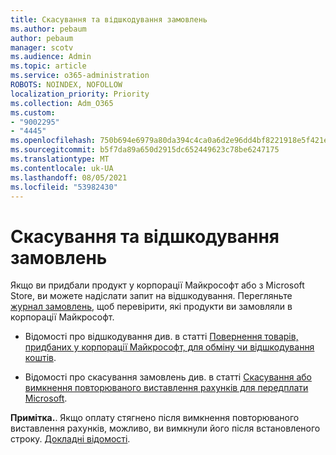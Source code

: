 ```yaml
---
title: Скасування та відшкодування замовлень
ms.author: pebaum
author: pebaum
manager: scotv
ms.audience: Admin
ms.topic: article
ms.service: o365-administration
ROBOTS: NOINDEX, NOFOLLOW
localization_priority: Priority
ms.collection: Adm_O365
ms.custom:
- "9002295"
- "4445"
ms.openlocfilehash: 750b694e6979a80da394c4ca0a6d2e96dd4bf8221918e5f421ea01b0b588157e
ms.sourcegitcommit: b5f7da89a650d2915dc652449623c78be6247175
ms.translationtype: MT
ms.contentlocale: uk-UA
ms.lasthandoff: 08/05/2021
ms.locfileid: "53982430"
---
```

# <a name="refunds-and-cancellations"></a>Скасування та відшкодування замовлень

Якщо ви придбали продукт у корпорації Майкрософт або з Microsoft Store, ви можете надіслати запит на відшкодування. Перегляньте [журнал замовлень](https://account.microsoft.com/billing/orders/), щоб перевірити, які продукти ви замовляли в корпорації Майкрософт. 

- Відомості про відшкодування див. в статті [Повернення товарів, придбаних у корпорації Майкрософт, для обміну чи відшкодування коштів](https://support.microsoft.com/help/10558).

- Відомості про скасування замовлень див. в статті [Скасування або вимкнення повторюваного виставлення рахунків для передплати Microsoft](https://support.microsoft.com/help/4027815).

**Примітка.**. Якщо оплату стягнено після вимкнення повторюваного виставлення рахунків, можливо, ви вимкнули його після встановленого строку. [Докладні відомості](https://support.microsoft.com/help/10640). 